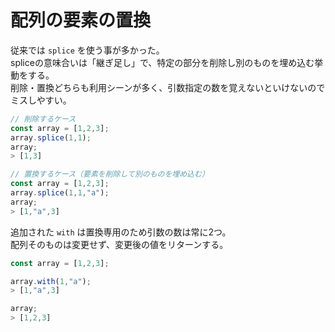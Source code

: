 # 配列の要素の置換

従来では `splice` を使う事が多かった。\
spliceの意味合いは「継ぎ足し」で、特定の部分を削除し別のものを埋め込む挙動をする。\
削除・置換どちらも利用シーンが多く、引数指定の数を覚えないといけないのでミスしやすい。

```typescript
// 削除するケース
const array = [1,2,3];
array.splice(1,1);
array;
> [1,3]

// 置換するケース（要素を削除して別のものを埋め込む）
const array = [1,2,3];
array.splice(1,1,"a");
array;
> [1,"a",3]
```

追加された `with` は置換専用のため引数の数は常に2つ。\
配列そのものは変更せず、変更後の値をリターンする。

```typescript
const array = [1,2,3];

array.with(1,"a");
> [1,"a",3]

array;
> [1,2,3]
```
